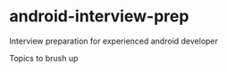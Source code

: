 # android-interview-prep
Interview preparation for experienced android developer



Topics to brush up
